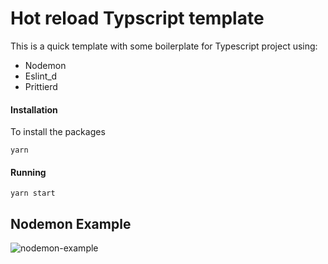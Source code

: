 # Hot reload Typscript template

This is a quick template with some boilerplate for Typescript project using:

-   Nodemon
-   Eslint_d
-   Prittierd

#### Installation

To install the packages

```shell
yarn
```

#### Running

```shell
yarn start
```

## Nodemon Example

![nodemon-example](https://user-images.githubusercontent.com/2684784/209585158-230b567e-fe3d-4803-b7f2-81b0e1cd91c6.gif)
